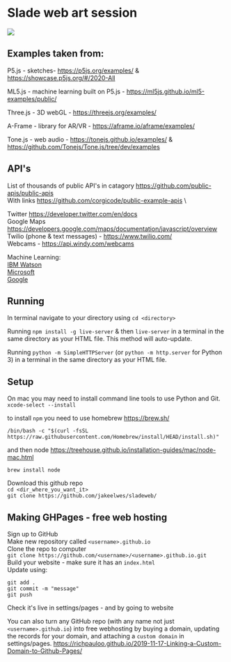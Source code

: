 # Slade web art session

<img src="https://lh3.googleusercontent.com/proxy/RRbegE0JDmXKd0bd8vyqiPyYYKwKyE105OCyI41NdrGQjAnrUxyLxgXZA_pm07FsAn-u38fNJ9iMumkuCkf-4iZauIpIlLbKJEsCUDNMhJEUQQCHN0KKoIYRzxvmoQnhmkftq1s">

## Examples taken from:
P5.js - sketches- https://p5js.org/examples/ & https://showcase.p5js.org/#/2020-All

ML5.js - machine learning built on P5.js - https://ml5js.github.io/ml5-examples/public/

Three.js - 3D webGL - https://threejs.org/examples/

A-Frame - library for AR/VR - https://aframe.io/aframe/examples/

Tone.js - web audio - https://tonejs.github.io/examples/ & 
https://github.com/Tonejs/Tone.js/tree/dev/examples

## API's
List of thousands of public API's in catagory https://github.com/public-apis/public-apis \
With links https://github.com/corgicode/public-example-apis \

Twitter https://developer.twitter.com/en/docs \
Google Maps https://developers.google.com/maps/documentation/javascript/overview \
Twilio (phone & text messages) - https://www.twilio.com/ \
Webcams - https://api.windy.com/webcams

Machine Learning:\
[IBM Watson](https://www.ibm.com/watson/developer)\
[Microsoft](https://azure.microsoft.com/en-gb/services/cognitive-services/computer-vision/)\
[Google](https://cloud.google.com/products/ai)



## Running
In terminal navigate to your directory using `cd <directory>`

Running `npm install -g live-server` & then `live-server` in a terminal in the same directory as your HTML file. This method will auto-update.

Running `python -m SimpleHTTPServer` (or `python -m http.server` for Python 3) in a terminal in the same directory as your HTML file.


## Setup
On mac you may need to install command line tools to use Python and Git.
`xcode-select --install`

to install `npm` you need to use homebrew https://brew.sh/

`/bin/bash -c "$(curl -fsSL https://raw.githubusercontent.com/Homebrew/install/HEAD/install.sh)"`

and then node https://treehouse.github.io/installation-guides/mac/node-mac.html

`brew install node`

Download this github repo\
`cd <dir_where_you_want_it>`\
`git clone https://github.com/jakeelwes/sladeweb/`

## Making GHPages - free web hosting

Sign up to GitHub\
Make new repository called `<username>.github.io`\
Clone the repo to computer\
`git clone https://github.com/<username>/<username>.github.io.git`\
Build your website - make sure it has an `index.html`\
Update using:
  ```
  git add .
  git commit -m "message"
  git push
  ```
  
Check it's live in settings/pages - and by going to website
 
You can also turn any GitHub repo (with any name not just `<username>.github.io`) into free webhosting by buying a domain, updating the records for your domain, and attaching a `custom domain` in settings/pages.
https://richpauloo.github.io/2019-11-17-Linking-a-Custom-Domain-to-Github-Pages/

